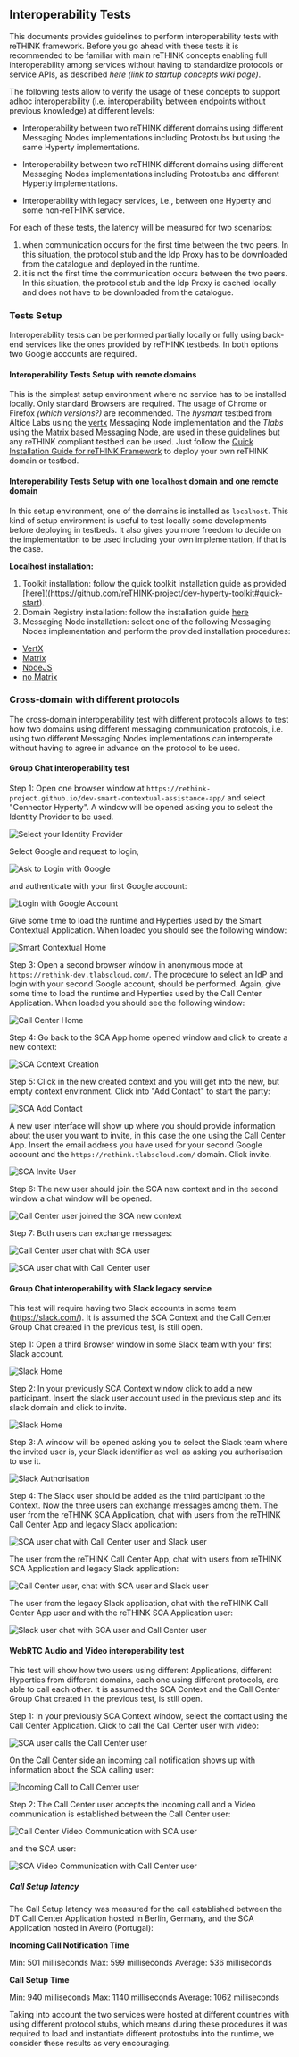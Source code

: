 ## Interoperability Tests

This documents provides guidelines to perform interoperability tests with reTHINK framework.
Before you go ahead with these tests it is recommended to be familiar with main reTHINK concepts enabling full interoperability among services without having to standardize protocols or service APIs, as described *here (link to startup concepts wiki page)*.

The following tests allow to verify the usage of these concepts to support adhoc interoperability (i.e. interoperability between endpoints without previous knowledge) at different levels:

* Interoperability between two reTHINK different domains using different Messaging Nodes implementations including Protostubs but using the same Hyperty implementations.

* Interoperability between two reTHINK different domains using different Messaging Nodes implementations including Protostubs and different Hyperty implementations.

* Interoperability with legacy services, i.e., between one Hyperty and some non-reTHINK service.

For each of these tests, the latency will be measured for two scenarios:

1. when communication occurs for the first time between the two peers. In this situation, the protocol stub and the Idp Proxy has to be downloaded from the catalogue and deployed in the runtime.
1. it is not the first time the communication occurs between the two peers. In this situation, the protocol stub and the Idp Proxy is cached locally and does not have to be downloaded from the catalogue.

### Tests Setup

Interoperability tests can be performed partially locally or fully using back-end services like the ones provided by reTHINK testbeds. In both options two Google accounts are required.

#### Interoperability Tests Setup with remote domains

This is the simplest setup environment where no service has to be installed locally. Only standard Browsers are required. The usage of Chrome or Firefox *(which versions?)* are recommended.
The *hysmart* testbed from Altice Labs using the [vertx](https://github.com/reTHINK-project/dev-msg-node-vertx) Messaging Node implementation and the *Tlabs* using the [Matrix based Messaging Node](https://github.com/reTHINK-project/dev-msg-node-matrix), are used in these guidelines but any reTHINK compliant testbed can be used. Just follow the [Quick Installation Guide for reTHINK Framework](https://github.com/reTHINK-project/specs/blob/master/deployment/readme.md) to deploy your own reTHINK domain or testbed.


#### Interoperability Tests Setup with one `localhost` domain and one remote domain

In this setup environment, one of the domains is installed as `localhost`. This kind of setup environment is useful to test locally some developments before deploying in testbeds. It also gives you more freedom to decide on the implementation to be used including your own implementation, if that is the case.

**Localhost installation:**

1. Toolkit installation: follow the quick toolkit installation guide as provided [here]((https://github.com/reTHINK-project/dev-hyperty-toolkit#quick-start).
1. Domain Registry installation: follow the installation guide [here](https://github.com/reTHINK-project/dev-domain-registry/readme.md)
1. Messaging Node installation: select one of the following Messaging Nodes implementation and perform the provided installation procedures:

  * [VertX](https://github.com/reTHINK-project/dev-msg-node-vertx)
  * [Matrix](https://github.com/reTHINK-project/dev-msg-node-matrix)
  * [NodeJS](https://github.com/reTHINK-project/dev-msg-node-nodejs)
  * [no Matrix](https://github.com/reTHINK-project/dev-msg-node-nomatrix)  

### Cross-domain with different protocols

The cross-domain interoperability test with different protocols allows to test how two domains using different messaging communication protocols, i.e. using two different Messaging Nodes implementations can interoperate without having to agree in advance on the protocol to be used.

#### Group Chat interoperability test

Step 1: Open one browser window at `https://rethink-project.github.io/dev-smart-contextual-assistance-app/` and select "Connector Hyperty". A window will be opened asking you to select the Identity Provider to be used.

![Select your Identity Provider](select-idp.PNG)

Select Google and request to login,

![Ask to Login with Google](login-btn.PNG)

and authenticate with your first Google account:

![Login with Google Account](google-login.PNG)

Give some time to load the runtime and Hyperties used by the Smart Contextual Application. When loaded you should see the following window:

![Smart Contextual Home](sca-app-home.PNG)

Step 3: Open a second browser window in anonymous mode at `https://rethink-dev.tlabscloud.com/`. The procedure to select an IdP and login with your second Google account, should be performed. Again, give some time to load the runtime and Hyperties used by the Call Center Application. When loaded you should see the following window:

![Call Center Home](callcenter-app.PNG)

Step 4: Go back to the SCA App home opened window and click to create a new context:

![SCA Context Creation](context-creation.PNG)

Step 5: Click in the new created context and you will get into the new, but empty context environment. Click into "Add Contact" to start the party:

![SCA Add Contact](sca-add-contact.PNG)

A new user interface will show up where you should provide information about the user you want to invite, in this case the one using the Call Center App. Insert the email address you have used for your second Google account and the `https://rethink.tlabscloud.com/` domain. Click invite.

![SCA Invite User](sca-invite-user.PNG)

Step 6: The new user should join the SCA new context and in the second window a chat window will be opened.

![Call Center user joined the SCA new context](callcenter-invited.PNG)

Step 7: Both users can exchange messages:

![Call Center user chat with SCA user](callcenter-chat.PNG)

![SCA user chat with Call Center user](sca-chat.PNG)

#### Group Chat interoperability with Slack legacy service

This test will require having two Slack accounts in some team (https://slack.com/). It is assumed the SCA Context and the Call Center Group Chat created in the previous test, is still open.

Step 1: Open a third Browser window in some Slack team with your first Slack account.

![Slack Home](sca-chat.PNG)

Step 2: In your previously SCA Context window click to add a new participant. Insert the slack user account used in the previous step and its slack domain and click to invite.

![Slack Home](sca-add-slack-user.PNG)

Step 3: A window will be opened asking you to select the Slack team where the invited user is, your Slack identifier as well as asking you authorisation to use it.

![Slack Authorisation](slack-authorise.PNG)

Step 4: The Slack user should be added as the third participant to the Context. Now the three users can exchange messages among them. The user from the reTHINK SCA Application, chat with users from the reTHINK Call Center App and legacy Slack application:

![SCA user chat with Call Center user and Slack user](sca-chat-slack-callcenter.PNG)

The user from the reTHINK Call Center App, chat with users from reTHINK SCA Application and legacy Slack application:

![Call Center user, chat with SCA user and Slack user](callcenter-chat-slack.PNG)

The user from the legacy Slack application, chat with the reTHINK Call Center App user and with the reTHINK SCA Application user:

![Slack user chat with SCA user and Call Center user](slack-chat-sca-callcenter.png)

#### WebRTC Audio and Video interoperability test

This test will show how two users using different Applications, different Hyperties from different domains, each one using different protocols, are able to call each other. It is assumed the SCA Context and the Call Center Group Chat created in the previous test, is still open.

Step 1: In your previously SCA Context window, select the contact using the Call Center Application. Click to call the Call Center user with video:

![SCA user calls the Call Center user](sca-calling-callcenter.PNG)

On the Call Center side an incoming call notification shows up with information about the SCA calling user:

![Incoming Call to Call Center user](callcenter-incomingcall.PNG)

Step 2: The Call Center user accepts the incoming call and a Video communication is established between the Call Center user:

![Call Center Video Communication with SCA user](callcenter-sca-call.png)

and the SCA user:

![SCA Video Communication with Call Center user](sca-callcenter-call.PNG)

##### Call Setup latency

The Call Setup latency was measured for the call established between the DT Call Center Application hosted in Berlin, Germany, and the SCA Application hosted in Aveiro (Portugal):

**Incoming Call Notification Time**

Min: 501 milliseconds
Max: 599 milliseconds
Average: 536 milliseconds

**Call Setup Time**

Min: 940 milliseconds
Max: 1140 milliseconds
Average: 1062 milliseconds

Taking into account the two services were hosted at different countries with using different protocol stubs, which means during these procedures it was required to load and instantiate different protostubs into the runtime, we consider these results as very encouraging.
